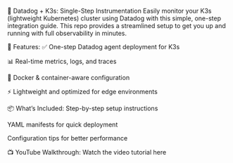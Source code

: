📘 Datadog + K3s: Single-Step Instrumentation
Easily monitor your K3s (lightweight Kubernetes) cluster using Datadog with this simple, one-step integration guide. This repo provides a streamlined setup to get you up and running with full observability in minutes.

🔧 Features:
✅ One-step Datadog agent deployment for K3s

📊 Real-time metrics, logs, and traces

🐳 Docker & container-aware configuration

⚡ Lightweight and optimized for edge environments

📦 What’s Included:
Step-by-step setup instructions

YAML manifests for quick deployment

Configuration tips for better performance

📺 YouTube Walkthrough:
Watch the video tutorial here

